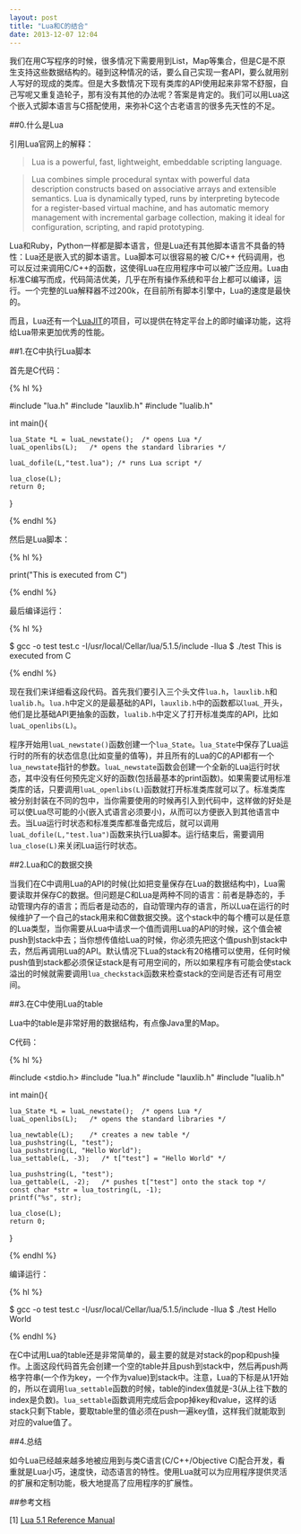 ```yaml
---
layout: post
title: "Lua和C的结合"
date: 2013-12-07 12:04
---
```

我们在用C写程序的时候，很多情况下需要用到List，Map等集合，但是C是不原生支持这些数据结构的。碰到这种情况的话，要么自己实现一套API，要么就用别人写好的现成的类库。但是大多数情况下现有类库的API使用起来非常不舒服，自己写呢又重复造轮子，那有没有其他的办法呢？答案是肯定的。我们可以用Lua这个嵌入式脚本语言与C搭配使用，来弥补C这个古老语言的很多先天性的不足。
 
##0.什么是Lua
 
引用Lua官网上的解释：
 
>Lua is a powerful, fast, lightweight, embeddable scripting language.
 
>Lua combines simple procedural syntax with powerful data description constructs based on associative arrays and extensible semantics. Lua is dynamically typed, runs by interpreting bytecode for a register-based virtual machine, and has automatic memory management with incremental garbage collection, making it ideal for configuration, scripting, and rapid prototyping.
 
Lua和Ruby，Python一样都是脚本语言，但是Lua还有其他脚本语言不具备的特性：Lua还是嵌入式的脚本语言。Lua脚本可以很容易的被 C/C++ 代码调用，也可以反过来调用C/C++的函数，这使得Lua在应用程序中可以被广泛应用。Lua由标准C编写而成，代码简洁优美，几乎在所有操作系统和平台上都可以编译，运行。一个完整的Lua解释器不过200k，在目前所有脚本引擎中，Lua的速度是最快的。
 
而且，Lua还有一个[LuaJIT](http://luajit.org/index.html)的项目，可以提供在特定平台上的即时编译功能，这将给Lua带来更加优秀的性能。
 
##1.在C中执行Lua脚本

首先是C代码：

{% hl %}
 
#include "lua.h"
#include "lauxlib.h"
#include "lualib.h"
 
int main(){
 
	lua_State *L = luaL_newstate();  /* opens Lua */
	luaL_openlibs(L);   /* opens the standard libraries */
   
	luaL_dofile(L,"test.lua"); /* runs Lua script */
   
	lua_close(L);     
	return 0;
 
}

{% endhl %}

然后是Lua脚本：
 
{% hl %}
 
print("This is executed from C")
 
{% endhl %}

最后编译运行：

{% hl %}

$ gcc -o test test.c -I/usr/local/Cellar/lua/5.1.5/include -llua
$ ./test
This is executed from C

{% endhl %}

现在我们来详细看这段代码。首先我们要引入三个头文件`lua.h`，`lauxlib.h`和`lualib.h`。`lua.h`中定义的是最基础的API，`lauxlib.h`中的函数都以`luaL_`开头，他们是比基础API更抽象的函数，`lualib.h`中定义了打开标准类库的API，比如`luaL_openlibs(L)`。

程序开始用`luaL_newstate()`函数创建一个`lua_State`。`lua_State`中保存了Lua运行时的所有的状态信息(比如变量的值等)，并且所有的Lua的C的API都有一个`lua_newstate`指针的参数。`luaL_newstate`函数会创建一个全新的Lua运行时状态，其中没有任何预先定义好的函数(包括最基本的print函数)。如果需要试用标准类库的话，只要调用`luaL_openlibs(L)`函数就打开标准类库就可以了。标准类库被分别封装在不同的包中，当你需要使用的时候再引入到代码中，这样做的好处是可以使Lua尽可能的小(嵌入式语言必须要小)，从而可以方便嵌入到其他语言中去。当Lua运行时状态和标准类库都准备完成后，就可以调用`luaL_dofile(L,"test.lua")`函数来执行Lua脚本。运行结束后，需要调用`lua_close(L)`来关闭Lua运行时状态。


##2.Lua和C的数据交换

当我们在C中调用Lua的API的时候(比如把变量保存在Lua的数据结构中)，Lua需要读取并保存C的数据。但问题是C和Lua是两种不同的语言：前者是静态的，手动管理内存的语言；而后者是动态的，自动管理内存的语言，所以Lua在运行的时候维护了一个自己的stack用来和C做数据交换。这个stack中的每个槽可以是任意的Lua类型，当你需要从Lua中请求一个值而调用Lua的API的时候，这个值会被push到stack中去；当你想传值给Lua的时候，你必须先把这个值push到stack中去，然后再调用Lua的API。默认情况下Lua的stack有20格槽可以使用，任何时候push值到stack都必须保证stack是有可用空间的，所以如果程序有可能会使stack溢出的时候就需要调用`lua_checkstack`函数来检查stack的空间是否还有可用空间。

##3.在C中使用Lua的table

Lua中的table是非常好用的数据结构，有点像Java里的Map。

C代码：

{% hl %}

#include <stdio.h>
#include "lua.h"
#include "lauxlib.h"
#include "lualib.h"

int main(){

	lua_State *L = luaL_newstate();  /* opens Lua */
	luaL_openlibs(L);   /* opens the standard libraries */

	lua_newtable(L);    /* creates a new table */
	lua_pushstring(L, "test");
	lua_pushstring(L, "Hello World");
	lua_settable(L, -3);   /* t["test"] = "Hello World" */

	lua_pushstring(L, "test");
	lua_gettable(L, -2);   /* pushes t["test"] onto the stack top */
	const char *str = lua_tostring(L, -1);
	printf("%s", str);

	lua_close(L);
	return 0;

}

{% endhl %}

编译运行：

{% hl %}

$ gcc -o test test.c -I/usr/local/Cellar/lua/5.1.5/include -llua
$ ./test
Hello World

{% endhl %}

在C中试用Lua的table还是非常简单的，最主要的就是对stack的pop和push操作。上面这段代码首先会创建一个空的table并且push到stack中，然后再push两格字符串(一个作为key，一个作为value)到stack中。注意，Lua的下标是从1开始的，所以在调用`lua_settable`函数的时候，table的index值就是-3(从上往下数的index是负数)。`lua_settable`函数调用完成后会pop掉key和value，这样的话stack只剩下table，要取table里的值必须在push一遍key值，这样我们就能取到对应的value值了。

##4.总结

如今Lua已经越来越多地被应用到与类C语言(C/C++/Objective C)配合开发，看重就是Lua小巧，速度快，动态语言的特性。使用Lua就可以为应用程序提供灵活的扩展和定制功能，极大地提高了应用程序的扩展性。


##参考文档

[1] [Lua 5.1 Reference Manual](http://www.lua.org/manual/5.1/manual.html)